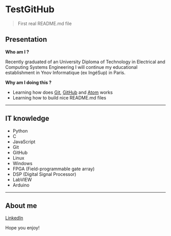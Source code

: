 # TestGitHub

> First real README.md file


## Presentation

**Who am I ?**

Recently graduated of an University Diploma of Technology in Electrical and Computing Systems Engineering I will continue my educational establishment in Ynov Informatique (ex IngéSup) in Paris.

**Why am I doing this ?**

- Learning how does <a href="https://git-scm.com/" target="_blank">Git</a>, <a href="https://github.com/" target="_blank">GitHub</a> and <a href="https://atom.io/" target="_blank">Atom</a> works
- Learning how to build nice README.md files

<hr>

## IT knowledge

- Python
- C
- JavaScript
- Git
- GitHub
- Linux
- Windows
- FPGA (Field-programmable gate array)
- DSP (Digital Signal Processor)
- LabVIEW
- Arduino

<hr>

## About me

<a href="https://linkedin.com/in/aberna/" target="_blank">LinkedIn</a>


Hope you enjoy!
